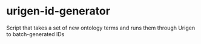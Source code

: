 # urigen-id-generator
Script that takes a set of new ontology terms and runs them through Urigen to batch-generated IDs
